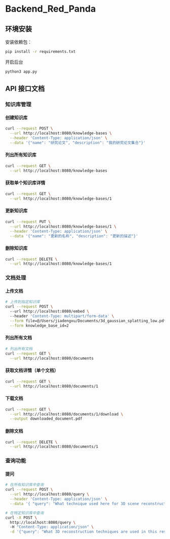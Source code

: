 # Backend_Red_Panda

## 环境安装

安装依赖包：
```bash
pip install -r requirements.txt
```

开启后台
```bash
python3 app.py
```

## API 接口文档

### 知识库管理

#### 创建知识库

```bash
curl --request POST \
  --url http://localhost:8080/knowledge-bases \
  --header 'Content-Type: application/json' \
  --data '{"name": "研究论文", "description": "我的研究论文集合"}'
```

#### 列出所有知识库

```bash
curl --request GET \
  --url http://localhost:8080/knowledge-bases
```

#### 获取单个知识库详情

```bash
curl --request GET \
  --url http://localhost:8080/knowledge-bases/1
```

#### 更新知识库

```bash
curl --request PUT \
  --url http://localhost:8080/knowledge-bases/1 \
  --header 'Content-Type: application/json' \
  --data '{"name": "更新的名称", "description": "更新的描述"}'
```

#### 删除知识库

```bash
curl --request DELETE \
  --url http://localhost:8080/knowledge-bases/1
```

### 文档处理

#### 上传文档

```bash
# 上传到指定知识库
curl --request POST \  
  --url http://localhost:8080/embed \    
  --header 'Content-Type: multipart/form-data' \
  --form file=@/Users/jiadengxu/Documents/3d_gaussian_splatting_low.pdf\
  --form knowledge_base_id=2
```

#### 列出所有文档

```bash
# 列出所有文档
curl --request GET \
  --url http://localhost:8080/documents

```

#### 获取文档详情（单个文档）
```bash
curl --request GET \
  --url http://localhost:8080/documents/1
```

#### 下载文档

```bash
curl --request GET \
  --url http://localhost:8080/documents/1/download \
  --output downloaded_document.pdf
```

#### 删除文档

```bash
curl --request DELETE \
  --url http://localhost:8080/documents/1
```

### 查询功能

#### 提问

```bash
# 在所有知识库中查询
curl --request POST \
  --url http://localhost:8080/query \
  --header 'Content-Type: application/json' \
  --data '{ "query": "What technique used here for 3D scene reconstruction?" }'

# 在特定知识库中查询
curl -X POST \         
  http://localhost:8080/query \          
  -H "Content-Type: application/json" \
  -d '{"query": "What 3D reconstruction techniques are used in this research?", "knowledge_base_id": 2}'
```